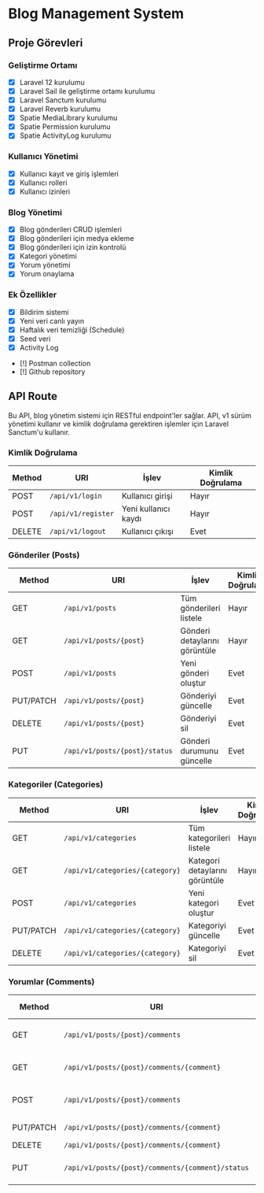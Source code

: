 # Blog Management System

## Proje Görevleri

### Geliştirme Ortamı
- [x] Laravel 12 kurulumu
- [x] Laravel Sail ile geliştirme ortamı kurulumu
- [x] Laravel Sanctum kurulumu
- [x] Laravel Reverb kurulumu
- [x] Spatie MediaLibrary kurulumu
- [x] Spatie Permission kurulumu
- [x] Spatie ActivityLog kurulumu

### Kullanıcı Yönetimi
- [x] Kullanıcı kayıt ve giriş işlemleri
- [x] Kullanıcı rolleri
- [x] Kullanıcı izinleri

### Blog Yönetimi
- [x] Blog gönderileri CRUD işlemleri
- [x] Blog gönderileri için medya ekleme
- [x] Blog gönderileri için izin kontrolü
- [x] Kategori yönetimi
- [x] Yorum yönetimi
- [x] Yorum onaylama

### Ek Özellikler
- [x] Bildirim sistemi
- [x] Yeni veri canlı yayın
- [x] Haftalık veri temizliği (Schedule)
- [x] Seed veri
- [x] Activity Log
- [!] Postman collection
- [!] Github repository

## API Route

Bu API, blog yönetim sistemi için RESTful endpoint'ler sağlar. API, v1 sürüm yönetimi kullanır ve kimlik doğrulama gerektiren işlemler için Laravel Sanctum'u kullanır.

### Kimlik Doğrulama

| Method | URI | İşlev | Kimlik Doğrulama |
|--------|-----|-------|-----------------|
| POST | `/api/v1/login` | Kullanıcı girişi | Hayır |
| POST | `/api/v1/register` | Yeni kullanıcı kaydı | Hayır |
| DELETE | `/api/v1/logout` | Kullanıcı çıkışı | Evet |

### Gönderiler (Posts)

| Method | URI | İşlev | Kimlik Doğrulama |
|--------|-----|-------|-----------------|
| GET | `/api/v1/posts` | Tüm gönderileri listele | Hayır |
| GET | `/api/v1/posts/{post}` | Gönderi detaylarını görüntüle | Hayır |
| POST | `/api/v1/posts` | Yeni gönderi oluştur | Evet |
| PUT/PATCH | `/api/v1/posts/{post}` | Gönderiyi güncelle | Evet |
| DELETE | `/api/v1/posts/{post}` | Gönderiyi sil | Evet |
| PUT | `/api/v1/posts/{post}/status` | Gönderi durumunu güncelle | Evet |

### Kategoriler (Categories)

| Method | URI | İşlev | Kimlik Doğrulama |
|--------|-----|-------|-----------------|
| GET | `/api/v1/categories` | Tüm kategorileri listele | Hayır |
| GET | `/api/v1/categories/{category}` | Kategori detaylarını görüntüle | Hayır |
| POST | `/api/v1/categories` | Yeni kategori oluştur | Evet |
| PUT/PATCH | `/api/v1/categories/{category}` | Kategoriyi güncelle | Evet |
| DELETE | `/api/v1/categories/{category}` | Kategoriyi sil | Evet |

### Yorumlar (Comments)

| Method | URI | İşlev | Kimlik Doğrulama |
|--------|-----|-------|-----------------|
| GET | `/api/v1/posts/{post}/comments` | Gönderi yorumlarını listele | Hayır |
| GET | `/api/v1/posts/{post}/comments/{comment}` | Yorum detaylarını görüntüle | Hayır |
| POST | `/api/v1/posts/{post}/comments` | Yeni yorum oluştur | Evet |
| PUT/PATCH | `/api/v1/posts/{post}/comments/{comment}` | Yorumu güncelle | Evet |
| DELETE | `/api/v1/posts/{post}/comments/{comment}` | Yorumu sil | Evet |
| PUT | `/api/v1/posts/{post}/comments/{comment}/status` | Yorum durumunu güncelle | Evet |